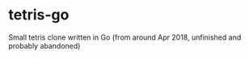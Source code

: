 # tetris-go
Small tetris clone written in Go (from around Apr 2018, unfinished and probably abandoned)
